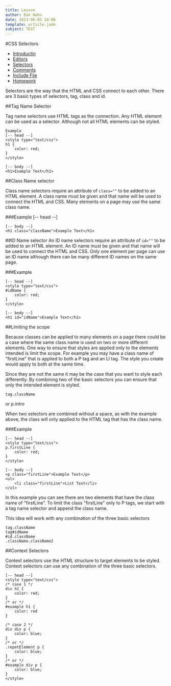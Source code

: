 ```yaml
---
title: Lesson
author: Dan Hahn
date: 2013-06-05 18:00
template: article.jade
subject: TEST
---
```


#CSS Selectors

* [Introductin]()
* [Editors](editors.html)
* [Selectors](selectors.html)
* [Comments](comments.html)
* [Include File](include.html)
* [Homework](homework.html)

Selectors are the way that the HTML and CSS connect to each other.   There are 3 basic types of selectors, tag, class and id.

##Tag Name Selector

Tag name selectors use HTML tags as the connection.  Any HTML element can be used as a selector. Although not all HTML elements can be styled.

	Example
	[-- head --]
	<style type="text/css">
	h1 {
		color: red;
	}
	</style>

	[-- body --]
	<h1>Example Text</h1>

##Class Name selector

Class name selectors require an attribute of `class=""` to be added to an HTML element.  A class name must be given and that name will be used to connect the HTML and CSS.  Many elements on a page may use the same class name.

###Example
	[-- head --]
	<style type="text/css">
	.className {
		color: red;
	}
	</style>
	
	[-- body --]
	<h1 class="className">Example Text</h1>
	
##ID Name selector
An ID name selectors require an attribute of `id=""` to be added to an HTML element.  An ID name must be given and that name will be used to connect the HTML and CSS.  Only one element per page can use an ID name although there can be many different ID names on the same page.

###Example

	[-- head --]
	<style type="text/css">
	#idName {
		color: red;
	}
	</style>
	
	[-- body --]
	<h1 id="idName">Example Text</h1>
	
##Limiting the scope

Because classes can be applied to many elements on a page there could be a case where the same class name is used on two or more different elements.  One way to ensure that styles are applied only to the elements intended is limit the scope.  For example you may have a class name of "firstLine" that is applied to both a P tag and an LI tag.  The style you create would apply to both at the same time.

Since they are not the same it may be the case that you want to style each differently.  By combining two of the basic selectors you can ensure that only the intended element is styled.

	tag.className
	
or
	p.intro	

When two selectors are combined without a space, as with the example above, the class will only applied to the HTML tag that has the class name.

###Example

	[-- head --]
	<style type="text/css">
	p.firstLine {
		color: red;
	}
	</style>
	
	[-- body --]
	<p class="firstLine">Example Text</p>
	<ul>
		<li class="firstLine">List Text</li>
	</ul>

In this example you can see there are two elements that have the class name of "firstLine".  To limit the class "firstLine" only to P tags, we start with a tag name selector and append the class name.

This idea will work with any combination of the three basic selectors

	tag.className
	tag#idName
	#id.className
	.className.className2

##Context Selectors

Context selectors use the HTML structure to target elements to be styled.  Context selectors can use any combination of the three basic selectors.

	[-- head --]
	<style type="text/css">
	/* case 1 */
	div h1 {
		color: red;
	}
	/* or */
	#example h1 {
		color: red
	}

	/* case 2 */
	div div p {
		color: blue;
	}
	/* or */
	.repetElement p {
		color: blue;
	}
	/* or */
	#example div p {
		color: blue;
	}
	</style>

